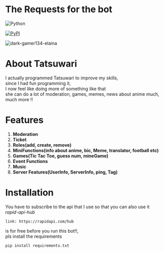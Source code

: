 # The Requests for the bot

![Python](https://img.shields.io/badge/Python-3.10-pink?style=for-the-badge)

  <a href="https://pypi.org/project/disnake/">
     <img alt="PyPI" src="https://img.shields.io/badge/disnake-v2.7.0-brightgreen">
  </a>
  
  ![dark-gamer134-elaina](https://user-images.githubusercontent.com/99350327/209368690-2cf01000-55ea-4793-a142-23fd955331ff.gif)



# About Tatsuwari

I actually programmed Tatsuwari to improve my skills,\
since I had fun programming it,\
I now feel like doing more of something like that\
she can do a lot of moderation, games, memes, news about anime much, much more !!

# Features
1. **Moderation**
2. **Ticket**
3. **Roles(add, create, remove)**
4. **MiniFunctions(info about anime, bic, Meme, translator, football etc)**
5. **Games(Tic Tac Toe, guess num, mineGame)**
6. **Event Functions**
7. **Music**
8. **Server Features(UserInfo, ServerInfo, ping, Tag)**

# Installation 
You have to subscribe to the api that I use so that you can also use it\
*rapid-api-hub*
```
link: https://rapidapi.com/hub
```
is for free before you run this bot!!,\
pls install the requirements

```
pip install requirements.txt
